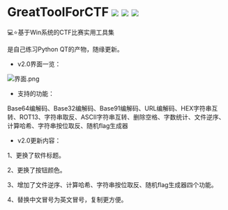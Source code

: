 # GreatToolForCTF  ![](https://img.shields.io/badge/%E4%BD%9C%E8%80%85-ShawR00t-brightgreen) ![](https://img.shields.io/badge/version-2.0-red) ![](https://img.shields.io/badge/language-Python-blue)
💻⭐基于Win系统的CTF比赛实用工具集

是自己练习Python QT的产物，随缘更新。

 - v2.0界面一览：

![界面.png](https://img30.360buyimg.com/pop/jfs/t1/218588/16/12664/49655/620cb32aEdef75033/2f051cbec9a7f935.png)

 - 支持的功能：

Base64编解码、Base32编解码、Base91编解码、URL编解码、HEX字符串互转、ROT13、字符串取反、ASCII字符串互转、删除空格、字数统计、文件逆序、计算哈希、字符串按位取反、随机flag生成器

 - v2.0更新内容：

1、更换了软件标题。

2、更换了按钮颜色。

3、增加了文件逆序、计算哈希、字符串按位取反、随机flag生成器四个功能。

4、替换中文冒号为英文冒号，复制更方便。
